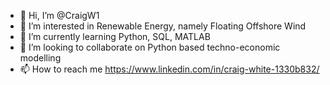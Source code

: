 - 👋 Hi, I’m @CraigW1
- 👀 I’m interested in Renewable Energy, namely Floating Offshore Wind
- 🌱 I’m currently learning Python, SQL, MATLAB
- 💞️ I’m looking to collaborate on Python based techno-economic modelling
- 📫 How to reach me https://www.linkedin.com/in/craig-white-1330b832/

<!---
CraigW1/CraigW1 is a ✨ special ✨ repository because its `README.md` (this file) appears on your GitHub profile.
You can click the Preview link to take a look at your changes.
--->
